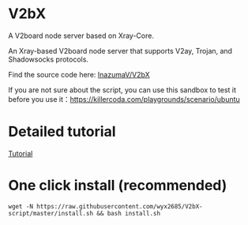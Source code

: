 # V2bX
A V2board node server based on Xray-Core.

An Xray-based V2board node server that supports V2ay, Trojan, and Shadowsocks protocols.

Find the source code here: [InazumaV/V2bX](https://github.com/InazumaV/V2bX)

If you are not sure about the script, you can use this sandbox to test it before you use it：https://killercoda.com/playgrounds/scenario/ubuntu

# Detailed tutorial

[Tutorial](https://v2bx.v-50.me/)

# One click install (recommended)

```
wget -N https://raw.githubusercontent.com/wyx2685/V2bX-script/master/install.sh && bash install.sh
```
